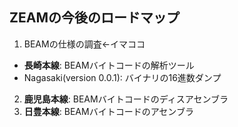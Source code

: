 ##  ZEAMの今後のロードマップ

1. BEAMの仕様の調査←イマココ
 * **長崎本線**: BEAMバイトコードの解析ツール
 * Nagasaki(version 0.0.1): バイナリの16進数ダンプ
2. **鹿児島本線**: BEAMバイトコードのディスアセンブラ
3. **日豊本線**: BEAMバイトコードのアセンブラ
